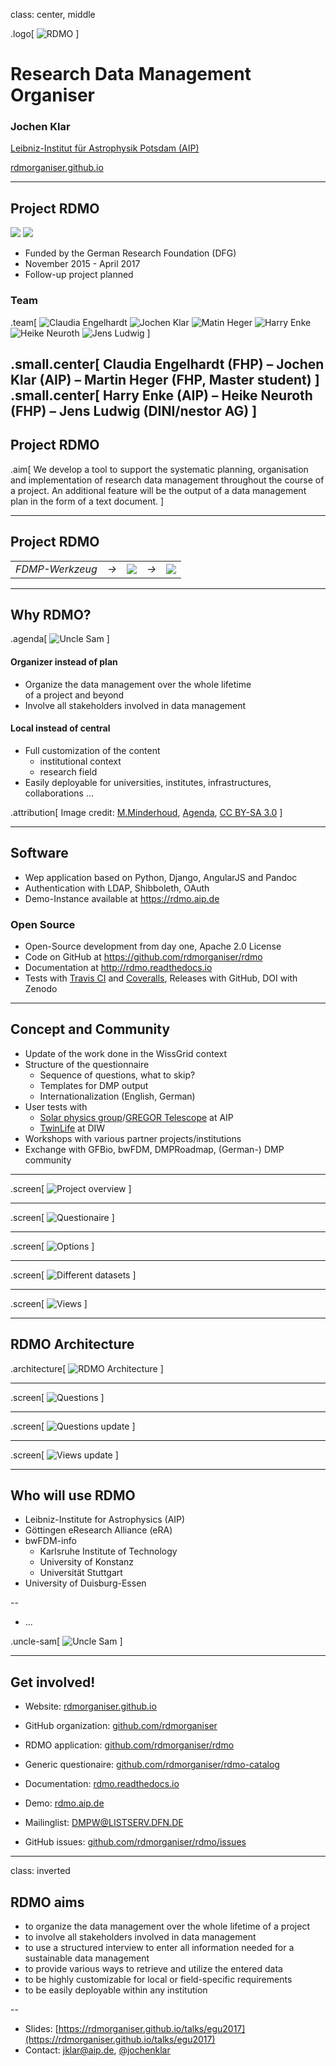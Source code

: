 class: center, middle

.logo[
    ![RDMO](img/RDMO-logo.png)
]

# Research Data Management Organiser

### Jochen Klar

[Leibniz-Institut für Astrophysik Potsdam (AIP)](http://www.aip.de)

[rdmorganiser.github.io](https://rdmorganiser.github.io)

---

Project RDMO
------------

<div class="partner">
  <img src="img/partner/aip.png"/>
  <img src="img/partner/fhp.png"/>
</div>

* Funded by the German Research Foundation (DFG)
* November 2015 - April 2017
* Follow-up project planned


### Team

.team[
    ![Claudia Engelhardt](img/team/engelhardt.jpg)
    ![Jochen Klar](img/team/klar.jpg)
    ![Matin Heger](img/team/heger.jpg)
    ![Harry Enke](img/team/enke.jpg)
    ![Heike Neuroth](img/team/neuroth.jpg)
    ![Jens Ludwig](img/team/ludwig.jpg)
]

.small.center[
  Claudia Engelhardt (FHP) &ndash; Jochen Klar (AIP) &ndash; Martin Heger (FHP, Master student)
]
.small.center[
  Harry Enke (AIP) &ndash; Heike Neuroth (FHP) &ndash; Jens Ludwig (DINI/nestor AG)
]
---

Project RDMO
------------

.aim[
    We develop a tool to support the systematic planning, organisation and implementation of research data management throughout the course of a project. An additional feature will be the output of a data management plan in the form of a text document.
]

---

Project RDMO
------------

<table class="history">
    <tr>
        <td class="image"><em class="serif">FDMP-Werkzeug</em></td>
        <td class="arrow"><em class="serif">&#8594;</em></td>
        <td class="image"><img src="img/DMPW-logo.png"/></td>
        <td class="arrow"><em class="serif">&#8594;</em></td>
        <td class="image"><img src="img/RDMO-logo.png"/></td>
    </tr>
</table>

---

Why RDMO?
---------

.agenda[
    ![Uncle Sam](img/agenda.jpg)
]

#### Organizer instead of plan

* Organize the data management over the whole lifetime<br /> of a project and beyond
* Involve all stakeholders involved in data management

#### Local instead of central

* Full customization of the content
  * institutional context
  * research field
* Easily deployable for universities, institutes, infrastructures, collaborations ...

.attribution[
    Image credit: <a href="https://en.wikipedia.org/wiki/nl:Gebruiker:Michiel1972">M.Minderhoud</a>, <a href="https://commons.wikimedia.org/wiki/File:Agenda.jpg">Agenda</a>, <a href="https://creativecommons.org/licenses/by-sa/3.0/legalcode">CC BY-SA 3.0</a>
]

---

Software
--------

* Wep application based on Python, Django, AngularJS and Pandoc
* Authentication with LDAP, Shibboleth, OAuth
* Demo-Instance available at https://rdmo.aip.de

### Open Source

* Open-Source development from day one, Apache 2.0 License
* Code on GitHub at https://github.com/rdmorganiser/rdmo
* Documentation at http://rdmo.readthedocs.io
* Tests with [Travis CI](https://travis-ci.org/rdmorganiser/rdmo) and [Coveralls](https://coveralls.io/github/rdmorganiser/rdmo), Releases with GitHub, DOI with Zenodo

---

Concept and Community
---------------------

* Update of the work done in the WissGrid context
* Structure of the questionnaire
  * Sequence of questions, what to skip?
  * Templates for DMP output
  * Internationalization (English, German)
* User tests with
  * [Solar physics group](http://www.aip.de/en/research/research-area-cmf/cosmic-magnetic-fields/solar-physics/optical-solar-physics)/[GREGOR Telescope](https://gregor.aip.de/) at AIP
  * [TwinLife](http://www.twin-life.de/) at DIW
* Workshops with various partner projects/institutions
* Exchange with GFBio, bwFDM, DMPRoadmap, (German-) DMP community

---

.screen[
    ![Project overview](img/screens/01-projects.png)
]

---

.screen[
    ![Questionaire](img/screens/02-questionaire.png)
]

---

.screen[
    ![Options](img/screens/03-questionaire-options.png)
]

---

.screen[
    ![Different datasets](img/screens/04-questionaire-datasets.png)
]

---

.screen[
    ![Views](img/screens/05-views.png)
]

---

RDMO Architecture
-----------------

.architecture[
    ![RDMO Architecture](img/architecture.png)
]

---

.screen[
    ![Questions](img/screens/06-questions.png)
]

---

.screen[
    ![Questions update](img/screens/07-questions-update.png)
]

---

.screen[
    ![Views update](img/screens/08-views-update.png)
]

---

Who will use RDMO
-----------------

* Leibniz-Institute for Astrophysics (AIP)
* Göttingen eResearch Alliance (eRA)
* bwFDM-info
  * Karlsruhe Institute of Technology
  * University of Konstanz
  * Universität Stuttgart
* University of Duisburg-Essen

--
* ...

.uncle-sam[
    ![Uncle Sam](img/uncle-sam.jpg)
]

---

Get involved!
-------------

* Website: [rdmorganiser.github.io](https://rdmorganiser.github.io)
* GitHub organization: [github.com/rdmorganiser](https://github.com/rdmorganiser)
* RDMO application: [github.com/rdmorganiser/rdmo](https://github.com/rdmorganiser/rdmo)
* Generic questionaire: [github.com/rdmorganiser/rdmo-catalog](https://github.com/rdmorganiser/rdmo-catalog)
* Documentation: [rdmo.readthedocs.io](http://rdmo.readthedocs.io)


* Demo: [rdmo.aip.de](https://rdmo.aip.de)


* Mailinglist: DMPW@LISTSERV.DFN.DE
* GitHub issues: [github.com/rdmorganiser/rdmo/issues](https://github.com/rdmorganiser/rdmo/issues)

---

class: inverted

RDMO aims
---------

* to organize the data management over the whole lifetime of a project
* to involve all stakeholders involved in data management
* to use a structured interview to enter all information needed for a
sustainable data management
* to provide various ways to retrieve and utilize the entered data
* to be highly customizable for local or field-specific requirements
* to be easily deployable within any institution


--

* Slides: [https://rdmorganiser.github.io/talks/egu2017](https://rdmorganiser.github.io/talks/egu2017)
* Contact: jklar@aip.de, [@jochenklar](https://twitter.com/jochenklar)
